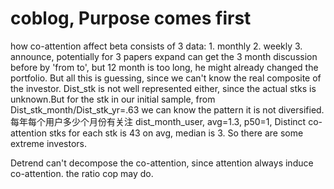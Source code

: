 # coblog, Purpose comes first
how co-attention affect beta
consists of 3 data: 1. monthly 2. weekly 3. announce, potentially for 3 papers
        expand can get the 3 month discussion before by 'from to', but 12 month is too long, he might already changed the portfolio.
        But all this is guessing, since we can't know the real composite of the investor.
Dist_stk is not well represented either, since the actual stks is unknown.But for the stk in our initial sample, from Dist_stk_month/Dist_stk_yr=.63 we can know the pattern  it is not diversified.
每年每个用户多少个月份有关注 dist_month_user, avg=1.3, p50=1, Distinct co-attention stks for each stk is 43 on avg, median is 3. So there are some extreme investors.

Detrend can't decompose the co-attention, since attention always induce co-attention. the ratio cop may do.



